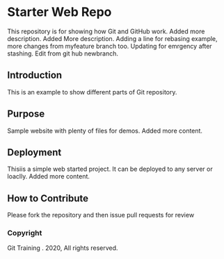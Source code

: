 # Starter Web Repo

This repository is for showing how Git and GitHub work. Added more description. Added More description. 
Adding a line for rebasing example, more changes from myfeature branch too.
Updating for emrgency after stashing. Edit from git hub newbranch.

## Introduction

This is an example to show different parts of Git repository. 

## Purpose

Sample website with plenty of files for demos. Added more content.

## Deployment

Thisiis a simple web started project. It can be deployed to any server or loaclly. Added more content.

## How to Contribute

Please fork the repository and then issue pull requests for review

### Copyright

Git Training . 2020, All rights reserved.
